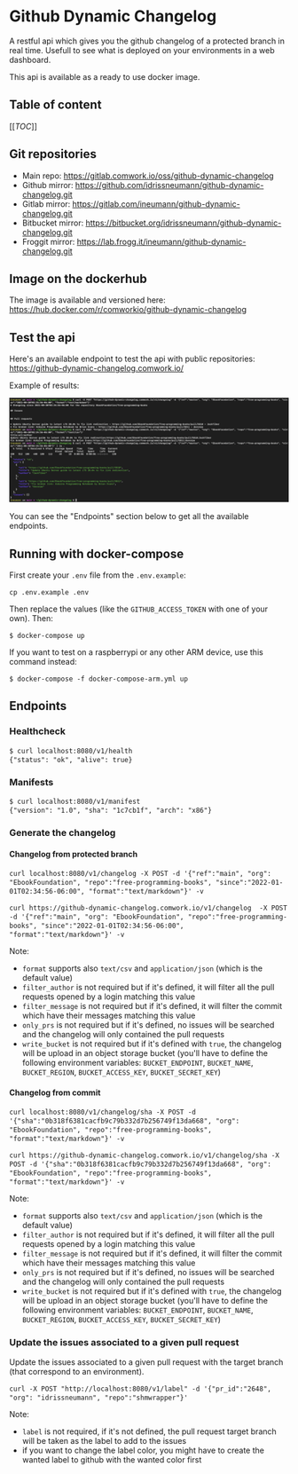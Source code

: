 # Github Dynamic Changelog

A restful api which gives you the github changelog of a protected branch in real time.
Usefull to see what is deployed on your environments in a web dashboard.

This api is available as a ready to use docker image.

## Table of content

[[_TOC_]]

## Git repositories

* Main repo: https://gitlab.comwork.io/oss/github-dynamic-changelog
* Github mirror: https://github.com/idrissneumann/github-dynamic-changelog.git
* Gitlab mirror: https://gitlab.com/ineumann/github-dynamic-changelog.git
* Bitbucket mirror: https://bitbucket.org/idrissneumann/github-dynamic-changelog.git
* Froggit mirror: https://lab.frogg.it/ineumann/github-dynamic-changelog.git

## Image on the dockerhub

The image is available and versioned here: https://hub.docker.com/r/comworkio/github-dynamic-changelog

## Test the api

Here's an available endpoint to test the api with public repositories: https://github-dynamic-changelog.comwork.io/

Example of results:

![github-dynamic-changelog](./images/github-dynamic-changelog.png)

You can see the "Endpoints" section below to get all the available endpoints.
## Running with docker-compose

First create your `.env` file from the `.env.example`:

```shell
cp .env.example .env
```

Then replace the values (like the `GITHUB_ACCESS_TOKEN` with one of your own). Then:

```shell
$ docker-compose up
```

If you want to test on a raspberrypi or any other ARM device, use this command instead:

```shell
$ docker-compose -f docker-compose-arm.yml up
```
## Endpoints

### Healthcheck

```shell
$ curl localhost:8080/v1/health
{"status": "ok", "alive": true}
```

### Manifests

```shell
$ curl localhost:8080/v1/manifest 
{"version": "1.0", "sha": "1c7cb1f", "arch": "x86"}
```

### Generate the changelog

#### Changelog from protected branch

```shell
curl localhost:8080/v1/changelog -X POST -d '{"ref":"main", "org": "EbookFoundation", "repo":"free-programming-books", "since":"2022-01-01T02:34:56-06:00", "format":"text/markdown"}' -v
```

```shell
curl https://github-dynamic-changelog.comwork.io/v1/changelog  -X POST -d '{"ref":"main", "org": "EbookFoundation", "repo":"free-programming-books", "since":"2022-01-01T02:34:56-06:00", "format":"text/markdown"}' -v
```

Note:
* `format` supports also `text/csv` and `application/json` (which is the default value)
* `filter_author` is not required but if it's defined, it will filter all the pull requests opened by a login matching this value
* `filter_message` is not required but if it's defined, it will filter the commit which have their messages matching this value
* `only_prs` is not required but if it's defined, no issues will be searched and the changelog will only contained the pull requests
* `write_bucket` is not required but if it's defined with `true`, the changelog will be upload in an object storage bucket (you'll have to define the following environment variables: `BUCKET_ENDPOINT`, `BUCKET_NAME`, `BUCKET_REGION`, `BUCKET_ACCESS_KEY`, `BUCKET_SECRET_KEY`)

#### Changelog from commit

```shell
curl localhost:8080/v1/changelog/sha -X POST -d '{"sha":"0b318f6381cacfb9c79b332d7b256749f13da668", "org": "EbookFoundation", "repo":"free-programming-books", "format":"text/markdown"}' -v
```

```shell
curl https://github-dynamic-changelog.comwork.io/v1/changelog/sha -X POST -d '{"sha":"0b318f6381cacfb9c79b332d7b256749f13da668", "org": "EbookFoundation", "repo":"free-programming-books", "format":"text/markdown"}' -v
```

Note:
* `format` supports also `text/csv` and `application/json` (which is the default value)
* `filter_author` is not required but if it's defined, it will filter all the pull requests opened by a login matching this value
* `filter_message` is not required but if it's defined, it will filter the commit which have their messages matching this value
* `only_prs` is not required but if it's defined, no issues will be searched and the changelog will only contained the pull requests
* `write_bucket` is not required but if it's defined with `true`, the changelog will be upload in an object storage bucket (you'll have to define the following environment variables: `BUCKET_ENDPOINT`, `BUCKET_NAME`, `BUCKET_REGION`, `BUCKET_ACCESS_KEY`, `BUCKET_SECRET_KEY`)

### Update the issues associated to a given pull request

Update the issues associated to a given pull request with the target branch (that correspond to an environment).

```shell
curl -X POST "http://localhost:8080/v1/label" -d '{"pr_id":"2648", "org": "idrissneumann", "repo":"shmwrapper"}'
```

Note:
* `label` is not required, if it's not defined, the pull request target branch will be taken as the label to add to the issues
* if you want to change the label color, you might have to create the wanted label to github with the wanted color first
